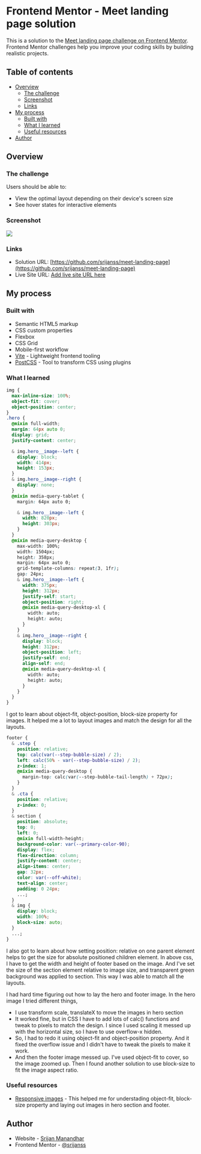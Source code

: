 # Frontend Mentor - Meet landing page solution

This is a solution to the [Meet landing page challenge on Frontend Mentor](https://www.frontendmentor.io/challenges/meet-landing-page-rbTDS6OUR). Frontend Mentor challenges help you improve your coding skills by building realistic projects.

## Table of contents

- [Overview](#overview)
  - [The challenge](#the-challenge)
  - [Screenshot](#screenshot)
  - [Links](#links)
- [My process](#my-process)
  - [Built with](#built-with)
  - [What I learned](#what-i-learned)
  - [Useful resources](#useful-resources)
- [Author](#author)

## Overview

### The challenge

Users should be able to:

- View the optimal layout depending on their device's screen size
- See hover states for interactive elements

### Screenshot

![](./assets/screenshots/desktop-screenshot.png)

### Links

- Solution URL: [https://github.com/srijanss/meet-landing-page](https://github.com/srijanss/meet-landing-page)
- Live Site URL: [Add live site URL here](https://your-live-site-url.com)

## My process

### Built with

- Semantic HTML5 markup
- CSS custom properties
- Flexbox
- CSS Grid
- Mobile-first workflow
- [Vite](https://vitejs.dev/) - Lightweight frontend tooling
- [PostCSS](https://postcss.org/) - Tool to transform CSS using plugins

### What I learned

```css
img {
  max-inline-size: 100%;
  object-fit: cover;
  object-position: center;
}
.hero {
  @mixin full-width;
  margin: 64px auto 0;
  display: grid;
  justify-content: center;

  & img.hero__image--left {
    display: block;
    width: 414px;
    height: 153px;
  }
  & img.hero__image--right {
    display: none;
  }
  @mixin media-query-tablet {
    margin: 64px auto 0;

    & img.hero__image--left {
      width: 820px;
      height: 303px;
    }
  }
  @mixin media-query-desktop {
    max-width: 100%;
    width: 1504px;
    height: 358px;
    margin: 64px auto 0;
    grid-template-columns: repeat(3, 1fr);
    gap: 24px;
    & img.hero__image--left {
      width: 375px;
      height: 312px;
      justify-self: start;
      object-position: right;
      @mixin media-query-desktop-xl {
        width: auto;
        height: auto;
      }
    }
    & img.hero__image--right {
      display: block;
      height: 312px;
      object-position: left;
      justify-self: end;
      align-self: end;
      @mixin media-query-desktop-xl {
        width: auto;
        height: auto;
      }
    }
  }
}
```

I got to learn about object-fit, object-position, block-size property for images. It helped me a lot to layout images and match the design for all the layouts.

```css
footer {
  & .step {
    position: relative;
    top: calc(var(--step-bubble-size) / 2);
    left: calc(50% - var(--step-bubble-size) / 2);
    z-index: 1;
    @mixin media-query-desktop {
      margin-top: calc(var(--step-bubble-tail-length) + 72px);
    }
  }
  & .cta {
    position: relative;
    z-index: 0;
  }
  & section {
    position: absolute;
    top: 0;
    left: 0;
    @mixin full-width-height;
    background-color: var(--primary-color-90);
    display: flex;
    flex-direction: column;
    justify-content: center;
    align-items: center;
    gap: 32px;
    color: var(--off-white);
    text-align: center;
    padding: 0 24px;
    ...;
  }
  & img {
    display: block;
    width: 100%;
    block-size: auto;
  }
  ...;
}
```

I also got to learn about how setting position: relative on one parent element helps to get the size for absolute positioned children element. In above css, I have to get the width and height of footer based on the image. And I've set the size of the section element relative to image size, and transparent green background was applied to section. This way I was able to match all the layouts.

I had hard time figuring out how to lay the hero and footer image. In the hero image I tried different things,

- I use transform scale, translateX to move the images in hero section
- It worked fine, but in CSS I have to add lots of calc() functions and tweak to pixels to match the design. I since I used scaling it messed up with the horizontal size, so I have to use overflow-x hidden.
- So, I had to redo it using object-fit and object-position property. And it fixed the overflow issue and I didn't have to tweak the pixels to make it work.
- And then the footer image messed up. I've used object-fit to cover, so the image zoomed up. Then I found another solution to use block-size to fit the image aspect ratio.

### Useful resources

- [Responsive images](https://web.dev/learn/design/responsive-images) - This helped me for understading object-fit, block-size property and laying out images in hero section and footer.

## Author

- Website - [Srijan Manandhar](https://github.com/srijanss)
- Frontend Mentor - [@srijanss](https://www.frontendmentor.io/profile/srijanss)
